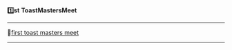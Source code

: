 **1️⃣st** **ToastMastersMeet**  

---------------------------------------------------------------------------------------------------------------------------------------------------

💨[first toast masters meet](https://github.com/cleanhand/phase-1-BHAGYASREE200/blob/main/pointers/problems.c)   

----------------------------------------------------------------------------------------------------------------------------------------------------
